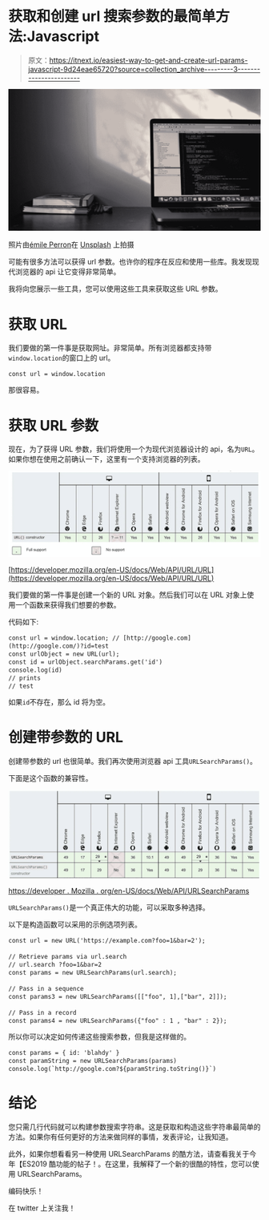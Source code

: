 # 获取和创建 url 搜索参数的最简单方法:Javascript

> 原文：<https://itnext.io/easiest-way-to-get-and-create-url-params-javascript-9d24eae65720?source=collection_archive---------3----------------------->

![](img/41de7391c7bfb07338fae5395ddc1f5f.png)

照片由[émile Perron](https://unsplash.com/@emilep?utm_source=medium&utm_medium=referral)在 [Unsplash](https://unsplash.com?utm_source=medium&utm_medium=referral) 上拍摄

可能有很多方法可以获得 url 参数。也许你的程序在反应和使用一些库。我发现现代浏览器的 api 让它变得非常简单。

我将向您展示一些工具，您可以使用这些工具来获取这些 URL 参数。

# 获取 URL

我们要做的第一件事是获取网址。非常简单。所有浏览器都支持带`window.location`的窗口上的 url。

```
const url = window.location
```

那很容易。

# 获取 URL 参数

现在，为了获得 URL 参数，我们将使用一个为现代浏览器设计的 api，名为`URL`。如果你想在使用之前确认一下，这里有一个支持浏览器的列表。

![](img/08117c16c3efb0383bc9c064457a1d9d.png)

[https://developer.mozilla.org/en-US/docs/Web/API/URL/URL](https://developer.mozilla.org/en-US/docs/Web/API/URL/URL)

我们要做的第一件事是创建一个新的 URL 对象。然后我们可以在 URL 对象上使用一个函数来获得我们想要的参数。

代码如下:

```
const url = window.location; // [http://google.com](http://google.com/)?id=test
const urlObject = new URL(url);
const id = urlObject.searchParams.get('id')
console.log(id) 
// prints 
// test
```

如果`id`不存在，那么 id 将为空。

# 创建带参数的 URL

创建带参数的 url 也很简单。我们再次使用浏览器 api 工具`URLSearchParams()`。

下面是这个函数的兼容性。

![](img/2419422c1146192062bb13b570292c01.png)

[https://developer . Mozilla . org/en-US/docs/Web/API/URLSearchParams](https://developer.mozilla.org/en-US/docs/Web/API/URLSearchParams)

`URLSearchParams()`是一个真正伟大的功能，可以采取多种选择。

以下是构造函数可以采用的示例选项列表。

```
const url = new URL('https://example.com?foo=1&bar=2');

// Retrieve params via url.search
// url.search ?foo=1&bar=2
const params = new URLSearchParams(url.search); 

// Pass in a sequence
const params3 = new URLSearchParams([["foo", 1],["bar", 2]]);

// Pass in a record
const params4 = new URLSearchParams({"foo" : 1 , "bar" : 2});
```

所以你可以决定如何传递这些搜索参数，但我是这样做的。

```
const params = { id: 'blahdy' }
const paramString = new URLSearchParams(params)
console.log(`http://google.com?${paramString.toString()}`)
```

# 结论

您只需几行代码就可以构建参数搜索字符串。这是获取和构造这些字符串最简单的方法。如果你有任何更好的方法来做同样的事情，发表评论，让我知道。

此外，如果你想看看另一种使用 URLSearchParams 的酷方法，请查看我关于今年【ES2019 酷功能的帖子！。在这里，我解释了一个新的很酷的特性，您可以使用 URLSearchParams。

编码快乐！

在 twitter 上关注我！